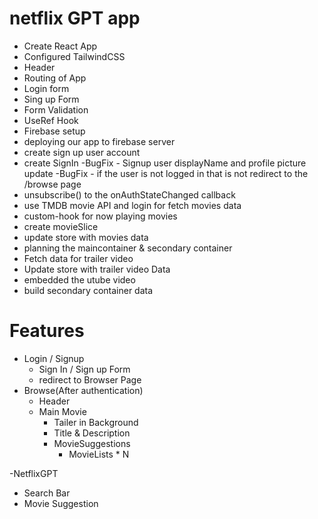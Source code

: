 # netflix GPT app

- Create React App
- Configured TailwindCSS
- Header
- Routing of App
- Login form
- Sing up Form
- Form Validation
- UseRef Hook
- Firebase setup
- deploying our app to firebase server
- create sign up user account
- create SignIn
-BugFix - Signup user displayName and profile picture update
-BugFix - if the user is not logged in that is not redirect to the /browse page
- unsubscribe() to the onAuthStateChanged callback
- use TMDB movie API and login for fetch movies data 
- custom-hook for now playing movies
- create movieSlice
- update store with movies data
- planning the maincontainer & secondary container
- Fetch data for trailer video
- Update store with trailer video Data
- embedded the utube video 
- build secondary container data
# Features 
- Login / Signup
  - Sign In / Sign up Form 
  - redirect to Browser Page
- Browse(After authentication)
  - Header
  - Main Movie
    - Tailer in Background
    - Title & Description
    - MovieSuggestions
      - MovieLists * N

-NetflixGPT 
  - Search Bar
  - Movie Suggestion    